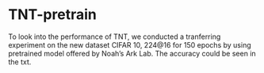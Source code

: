 # TNT-pretrain
To look into the performance of TNT, we conducted a tranferring experiment on the new dataset CIFAR 10, 224@16 for 150 epochs by using pretrained model offered by Noah’s Ark Lab. The accuracy could be seen in the txt.
